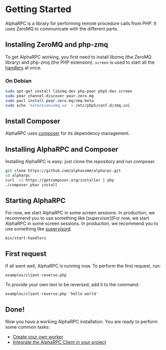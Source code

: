 # Getting Started

AlphaRPC is a library for performing remote procedure calls from PHP.
It uses ZeroMQ to communicate with the different parts.

## Installing ZeroMQ and php-zmq

To get AlphaRPC working, you first need to install libzmq (the ZeroMQ library) and php-zmq (the PHP extension).
`screen` is used to start all the [handlers](documentation#handlers) at once.

### On Debian

```bash
sudo apt-get install libzmq-dev php-pear php5-dev screen
sudo pear channel-discover pear.zero.mq
sudo pecl install pear.zero.mq/zmq-beta
sudo echo 'extension=zmq.so' > /etc/php5/conf.d/zmq.ini
```

## Install Composer

AlphaRPC uses [composer](https://getcomposer.org/) for its dependency management.

## Installing AlphaRPC and Composer

Installing AlphaRPC is easy: just clone the repository and run composer.

```bash
git clone https://github.com/alphacomm/alpharpc.git
cd alpharpc
curl -sS https://getcomposer.org/installer | php
./composer.phar install
```

## Starting AlphaRPC

For now, we start AlphaRPC in some screen sessions. In production, we recommend you to use something like [supervisor](For now, we start AlphaRPC in some screen sessions. In production, we recommend you to use something like [supervisord](http://supervisord.org/).

`bin/start-handlers`

## First request

If all went well, AlphaRPC is running now. To perform the first request, run:

`examples/client-reverse.php`

To provide your own text to be reversed, add it to the command:

`examples/client-reverse.php 'hello world'`


## Done!

Now you have a working AlphaRPC installation. You are ready to perform some common tasks:

 * [Create your own worker](create-a-worker)
 * [Integrate the AlphaRPC Client in your project](integrate-client)